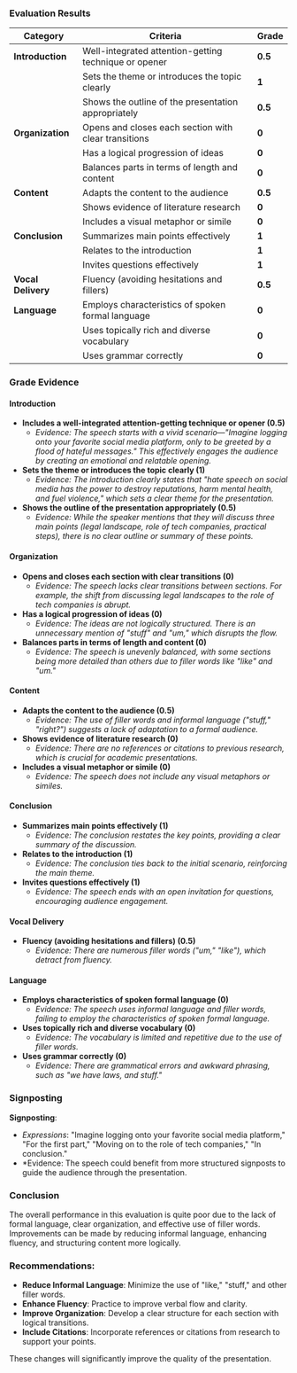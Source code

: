 ### Evaluation Results

| **Category**     | **Criteria**                                           | **Grade**  |
|------------------|--------------------------------------------------------|------------|
| **Introduction** | Well-integrated attention-getting technique or opener  | **0.5**    |
|                  | Sets the theme or introduces the topic clearly         | **1**      |
|                  | Shows the outline of the presentation appropriately    | **0.5**    |
| **Organization** | Opens and closes each section with clear transitions   | **0**      |
|                  | Has a logical progression of ideas                     | **0**      |
|                  | Balances parts in terms of length and content          | **0**      |
| **Content**      | Adapts the content to the audience                     | **0.5**    |
|                  | Shows evidence of literature research                  | **0**      |
|                  | Includes a visual metaphor or simile                   | **0**      |
| **Conclusion**   | Summarizes main points effectively                     | **1**      |
|                  | Relates to the introduction                            | **1**      |
|                  | Invites questions effectively                          | **1**      |
| **Vocal Delivery** | Fluency (avoiding hesitations and fillers)           | **0.5**    |
| **Language**     | Employs characteristics of spoken formal language      | **0**      |
|                  | Uses topically rich and diverse vocabulary             | **0**      |
|                  | Uses grammar correctly                                 | **0**      |

### Grade Evidence

#### Introduction
- **Includes a well-integrated attention-getting technique or opener (0.5)**
  - *Evidence: The speech starts with a vivid scenario—"Imagine logging onto your favorite social media platform, only to be greeted by a flood of hateful messages." This effectively engages 
the audience by creating an emotional and relatable opening.*
- **Sets the theme or introduces the topic clearly (1)**
  - *Evidence: The introduction clearly states that "hate speech on social media has the power to destroy reputations, harm mental health, and fuel violence," which sets a clear theme for 
the presentation.*
- **Shows the outline of the presentation appropriately (0.5)**
  - *Evidence: While the speaker mentions that they will discuss three main points (legal landscape, role of tech companies, practical steps), there is no clear outline or summary of these 
points.*

#### Organization
- **Opens and closes each section with clear transitions (0)**
  - *Evidence: The speech lacks clear transitions between sections. For example, the shift from discussing legal landscapes to the role of tech companies is abrupt.*
- **Has a logical progression of ideas (0)**
  - *Evidence: The ideas are not logically structured. There is an unnecessary mention of "stuff" and "um," which disrupts the flow.*
- **Balances parts in terms of length and content (0)**
  - *Evidence: The speech is unevenly balanced, with some sections being more detailed than others due to filler words like "like" and "um."*

#### Content
- **Adapts the content to the audience (0.5)**
  - *Evidence: The use of filler words and informal language ("stuff," "right?") suggests a lack of adaptation to a formal audience.*
- **Shows evidence of literature research (0)**
  - *Evidence: There are no references or citations to previous research, which is crucial for academic presentations.*
- **Includes a visual metaphor or simile (0)**
  - *Evidence: The speech does not include any visual metaphors or similes.*

#### Conclusion
- **Summarizes main points effectively (1)**
  - *Evidence: The conclusion restates the key points, providing a clear summary of the discussion.*
- **Relates to the introduction (1)**
  - *Evidence: The conclusion ties back to the initial scenario, reinforcing the main theme.*
- **Invites questions effectively (1)**
  - *Evidence: The speech ends with an open invitation for questions, encouraging audience engagement.*

#### Vocal Delivery
- **Fluency (avoiding hesitations and fillers) (0.5)**
  - *Evidence: There are numerous filler words ("um," "like"), which detract from fluency.*
  
#### Language
- **Employs characteristics of spoken formal language (0)**
  - *Evidence: The speech uses informal language and filler words, failing to employ the characteristics of spoken formal language.*
- **Uses topically rich and diverse vocabulary (0)**
  - *Evidence: The vocabulary is limited and repetitive due to the use of filler words.*
- **Uses grammar correctly (0)**
  - *Evidence: There are grammatical errors and awkward phrasing, such as "we have laws, and stuff."*

### Signposting
**Signposting**: 
- *Expressions*: "Imagine logging onto your favorite social media platform," "For the first part," "Moving on to the role of tech companies," "In conclusion."
- *Evidence: The speech could benefit from more structured signposts to guide the audience through the presentation.

### Conclusion
The overall performance in this evaluation is quite poor due to the lack of formal language, clear organization, and effective use of filler words. Improvements can be made by reducing 
informal language, enhancing fluency, and structuring content more logically. 

### Recommendations:
- **Reduce Informal Language**: Minimize the use of "like," "stuff," and other filler words.
- **Enhance Fluency**: Practice to improve verbal flow and clarity.
- **Improve Organization**: Develop a clear structure for each section with logical transitions.
- **Include Citations**: Incorporate references or citations from research to support your points. 

These changes will significantly improve the quality of the presentation.